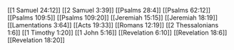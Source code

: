 [[1 Samuel 24:12]]
[[2 Samuel 3:39]]
[[Psalms 28:4]]
[[Psalms 62:12]]
[[Psalms 109:5]]
[[Psalms 109:20]]
[[Jeremiah 15:15]]
[[Jeremiah 18:19]]
[[Lamentations 3:64]]
[[Acts 19:33]]
[[Romans 12:19]]
[[2 Thessalonians 1:6]]
[[1 Timothy 1:20]]
[[1 John 5:16]]
[[Revelation 6:10]]
[[Revelation 18:6]]
[[Revelation 18:20]]
